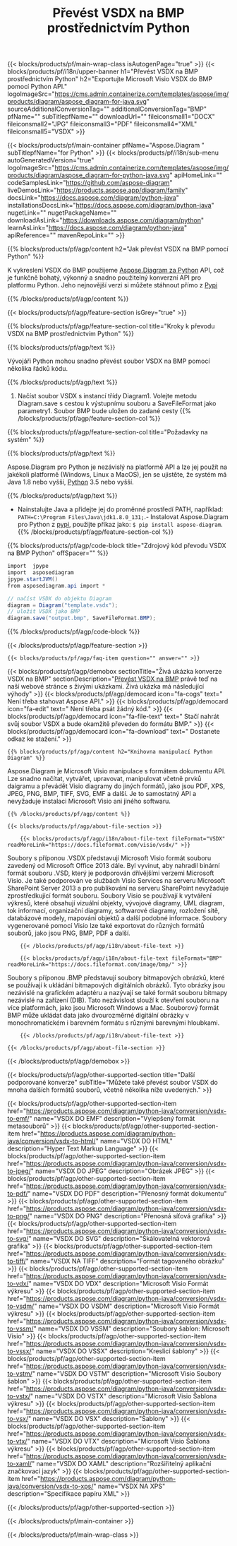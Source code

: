 ﻿---
title: Převést VSDX na BMP prostřednictvím Python 
weight: 1960
url: /cs/python-java/conversion/vsdx-to-bmp/ 
description: Ukázka převodního kódu Python pro formát VSDX na soubor BMP. Pomocí tohoto příkladu kódu převeďte VSDX na BMP v jakékoli aplikaci založené na Python.
---
{{< blocks/products/pf/main-wrap-class isAutogenPage="true" >}}
{{< blocks/products/pf/i18n/upper-banner h1="Převést VSDX na BMP prostřednictvím Python" h2="Exportujte Microsoft Visio VSDX do BMP pomocí Python API." logoImageSrc="https://cms.admin.containerize.com/templates/aspose/img/products/diagram/aspose_diagram-for-java.svg" sourceAdditionalConversionTag="" additionalConversionTag="BMP" pfName="" subTitlepfName="" downloadUrl="" fileiconsmall1="DOCX" fileiconsmall2="JPG" fileiconsmall3="PDF" fileiconsmall4="XML" fileiconsmall5="VSDX" >}}

{{< blocks/products/pf/main-container pfName="Aspose.Diagram " subTitlepfName="for Python" >}}
{{< blocks/products/pf/i18n/sub-menu autoGeneratedVersion="true" logoImageSrc="https://cms.admin.containerize.com/templates/aspose/img/products/diagram/aspose_diagram-for-python-java.svg" apiHomeLink="" codeSamplesLink="https://github.com/aspose-diagram" liveDemosLink="https://products.aspose.app/diagram/family" docsLink="https://docs.aspose.com/diagram/python-java" installationsDocsLink="https://docs.aspose.com/diagram/python-java" nugetLink="" nugetPackageName="" downloadAsLink="https://downloads.aspose.com/diagram/python" learnAsLink="https://docs.aspose.com/diagram/python-java" apiReference="" mavenRepoLink="" >}}

{{% blocks/products/pf/agp/content h2="Jak převést VSDX na BMP pomocí Python" %}}

 K vykreslení VSDX do BMP použijeme
 [Aspose.Diagram za Python](https://products.aspose.com/diagram/python-java/) 
 API, což je funkčně bohatý, výkonný a snadno použitelný konverzní API pro platformu Python. Jeho nejnovější verzi si můžete stáhnout přímo z
 [Pypi](https://pypi.org/project/aspose-diagram/) 

{{% /blocks/products/pf/agp/content %}}

{{< blocks/products/pf/agp/feature-section isGrey="true" >}}

{{% blocks/products/pf/agp/feature-section-col title="Kroky k převodu VSDX na BMP prostřednictvím Python" %}}

{{% blocks/products/pf/agp/text %}}

 Vývojáři Python mohou snadno převést soubor VSDX na BMP pomocí několika řádků kódu.

{{% /blocks/products/pf/agp/text %}}

1. Načíst soubor VSDX s instancí třídy Diagram1. Volejte metodu Diagram.save s cestou k výstupnímu souboru a SaveFileFormat jako parametry1. Soubor BMP bude uložen do zadané cesty
{{% /blocks/products/pf/agp/feature-section-col %}}

{{% blocks/products/pf/agp/feature-section-col title="Požadavky na systém" %}}

{{% blocks/products/pf/agp/text %}}

 Aspose.Diagram pro Python je nezávislý na platformě API a lze jej použít na jakékoli platformě (Windows, Linux a MacOS), jen se ujistěte, že systém má Java 1.8 nebo vyšší, [Python](https://www.python.org/downloads/) 3.5 nebo vyšší. 
 
{{% /blocks/products/pf/agp/text %}}

- Nainstalujte Java a přidejte jej do proměnné prostředí PATH, například: <code>PATH=C:\Program Files\Java\jdk1.8.0_131;</code>.- Instalovat Aspose.Diagram pro Python z <a href="https://pypi.org/project/aspose-diagram/">pypi</a>, použijte příkaz jako: <code>$ pip install aspose-diagram</code>.
{{% /blocks/products/pf/agp/feature-section-col %}}

{{% blocks/products/pf/agp/code-block title="Zdrojový kód převodu VSDX na BMP Python" offSpacer="" %}}

```cs
import  jpype     
import  asposediagram     
jpype.startJVM() 
from asposediagram.api import *

// načíst VSDX do objektu Diagram 
diagram = Diagram("template.vsdx");
// uložit VSDX jako BMP 
diagram.save("output.bmp", SaveFileFormat.BMP);   


```

{{% /blocks/products/pf/agp/code-block %}}

{{< /blocks/products/pf/agp/feature-section >}}

    {{< blocks/products/pf/agp/faq-item question="" answer="" >}}
 

<!-- aboutfile Starts -->

{{< blocks/products/pf/agp/demobox sectionTitle="Živá ukázka konverze VSDX na BMP" sectionDescription="[Převést VSDX na BMP](https://products.aspose.app/diagram/conversion/vsdx-to-bmp) právě teď na naší webové stránce s živými ukázkami. Živá ukázka má následující výhody" >}}
        {{< blocks/products/pf/agp/democard icon="fa-cogs" text=" Není třeba stahovat Aspose API." >}}
        {{< blocks/products/pf/agp/democard icon="fa-edit" text=" Není třeba psát žádný kód." >}}
        {{< blocks/products/pf/agp/democard icon="fa-file-text" text=" Stačí nahrát svůj soubor VSDX a bude okamžitě převeden do formátu BMP." >}}
        {{< blocks/products/pf/agp/democard icon="fa-download" text=" Dostanete odkaz ke stažení." >}}

    {{% blocks/products/pf/agp/content h2="Knihovna manipulací Python Diagram" %}}

 Aspose.Diagram je Microsoft Visio manipulace s formátem dokumentu API. Lze snadno načítat, vytvářet, upravovat, manipulovat včetně prvků daigramu a převádět Visio diagramy do jiných formátů, jako jsou PDF, XPS, JPEG, PNG, BMP, TIFF, SVG, EMF a další. Je to samostatný API a nevyžaduje instalaci Microsoft Visio ani jiného softwaru.  



    {{% /blocks/products/pf/agp/content %}}

    {{< blocks/products/pf/agp/about-file-section >}}

        {{< blocks/products/pf/agp/i18n/about-file-text fileFormat="VSDX" readMoreLink="https://docs.fileformat.com/visio/vsdx/" >}}

Soubory s příponou .VSDX představují Microsoft Visio formát souboru zavedený od Microsoft Office 2013 dále. Byl vyvinut, aby nahradil binární formát souboru .VSD, který je podporován dřívějšími verzemi Microsoft Visio. Je také podporován ve službách Visio Services na serveru Microsoft SharePoint Server 2013 a pro publikování na serveru SharePoint nevyžaduje zprostředkující formát souboru. Soubory Visio se používají k vytváření výkresů, které obsahují vizuální objekty, vývojové diagramy, UML diagram, tok informací, organizační diagramy, softwarové diagramy, rozložení sítě, databázové modely, mapování objektů a další podobné informace. Soubory vygenerované pomocí Visio lze také exportovat do různých formátů souborů, jako jsou PNG, BMP, PDF a další. 


        {{< /blocks/products/pf/agp/i18n/about-file-text >}}

        {{< blocks/products/pf/agp/i18n/about-file-text fileFormat="BMP" readMoreLink="https://docs.fileformat.com/image/bmp/" >}}

Soubory s příponou .BMP představují soubory bitmapových obrázků, které se používají k ukládání bitmapových digitálních obrázků. Tyto obrázky jsou nezávislé na grafickém adaptéru a nazývají se také formát souboru bitmapy nezávislé na zařízení (DIB). Tato nezávislost slouží k otevření souboru na více platformách, jako jsou Microsoft Windows a Mac. Souborový formát BMP může ukládat data jako dvourozměrné digitální obrázky v monochromatickém i barevném formátu s různými barevnými hloubkami.


        {{< /blocks/products/pf/agp/i18n/about-file-text >}}

    {{< /blocks/products/pf/agp/about-file-section >}}

{{< /blocks/products/pf/agp/demobox >}}

<!-- aboutfile Ends -->

{{< blocks/products/pf/agp/other-supported-section title="Další podporované konverze" subTitle="Můžete také převést soubor VSDX do mnoha dalších formátů souborů, včetně několika níže uvedených." >}}

{{< blocks/products/pf/agp/other-supported-section-item href="https://products.aspose.com/diagram/python-java/conversion/vsdx-to-emf/" name="VSDX DO EMF" description="Vylepšený formát metasouborů" >}}
{{< blocks/products/pf/agp/other-supported-section-item href="https://products.aspose.com/diagram/python-java/conversion/vsdx-to-html/" name="VSDX DO HTML" description="Hyper Text Markup Language" >}}
{{< blocks/products/pf/agp/other-supported-section-item href="https://products.aspose.com/diagram/python-java/conversion/vsdx-to-jpeg/" name="VSDX DO JPEG" description="Obrázek JPEG" >}}
{{< blocks/products/pf/agp/other-supported-section-item href="https://products.aspose.com/diagram/python-java/conversion/vsdx-to-pdf/" name="VSDX DO PDF" description="Přenosný formát dokumentu" >}}
{{< blocks/products/pf/agp/other-supported-section-item href="https://products.aspose.com/diagram/python-java/conversion/vsdx-to-png/" name="VSDX DO PNG" description="Přenosná síťová grafika" >}}
{{< blocks/products/pf/agp/other-supported-section-item href="https://products.aspose.com/diagram/python-java/conversion/vsdx-to-svg/" name="VSDX DO SVG" description="Škálovatelná vektorová grafika" >}}
{{< blocks/products/pf/agp/other-supported-section-item href="https://products.aspose.com/diagram/python-java/conversion/vsdx-to-tiff/" name="VSDX NA TIFF" description="Formát tagovaného obrázku" >}}
{{< blocks/products/pf/agp/other-supported-section-item href="https://products.aspose.com/diagram/python-java/conversion/vsdx-to-vdx/" name="VSDX DO VDX" description="Microsoft Visio Formát výkresu" >}}
{{< blocks/products/pf/agp/other-supported-section-item href="https://products.aspose.com/diagram/python-java/conversion/vsdx-to-vsdm/" name="VSDX DO VSDM" description="Microsoft Visio Formát výkresu" >}}
{{< blocks/products/pf/agp/other-supported-section-item href="https://products.aspose.com/diagram/python-java/conversion/vsdx-to-vssm/" name="VSDX DO VSSM" description="Soubory šablon: Microsoft Visio" >}}
{{< blocks/products/pf/agp/other-supported-section-item href="https://products.aspose.com/diagram/python-java/conversion/vsdx-to-vssx/" name="VSDX DO VSSX" description="Kreslicí šablony" >}}
{{< blocks/products/pf/agp/other-supported-section-item href="https://products.aspose.com/diagram/python-java/conversion/vsdx-to-vstm/" name="VSDX DO VSTM" description="Microsoft Visio Soubory šablon" >}}
{{< blocks/products/pf/agp/other-supported-section-item href="https://products.aspose.com/diagram/python-java/conversion/vsdx-to-vstx/" name="VSDX DO VSTX" description="Microsoft Visio Šablona výkresu" >}}
{{< blocks/products/pf/agp/other-supported-section-item href="https://products.aspose.com/diagram/python-java/conversion/vsdx-to-vsx/" name="VSDX DO VSX" description="Šablony" >}}
{{< blocks/products/pf/agp/other-supported-section-item href="https://products.aspose.com/diagram/python-java/conversion/vsdx-to-vtx/" name="VSDX DO VTX" description="Microsoft Visio Šablona výkresu" >}}
{{< blocks/products/pf/agp/other-supported-section-item href="https://products.aspose.com/diagram/python-java/conversion/vsdx-to-xaml/" name="VSDX DO XAML" description="Rozšiřitelný aplikační značkovací jazyk" >}}
{{< blocks/products/pf/agp/other-supported-section-item href="https://products.aspose.com/diagram/python-java/conversion/vsdx-to-xps/" name="VSDX NA XPS" description="Specifikace papíru XML" >}}

{{< /blocks/products/pf/agp/other-supported-section >}}

{{< /blocks/products/pf/main-container >}}
    
{{< /blocks/products/pf/main-wrap-class >}}